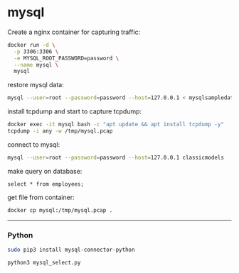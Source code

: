 # mysql

Create a nginx container for capturing traffic:
```bash
docker run -d \
  -p 3306:3306 \
  -e MYSQL_ROOT_PASSWORD=password \
  --name mysql \
  mysql
```

restore mysql data:
```bash
mysql --user=root --password=password --host=127.0.0.1 < mysqlsampledatabase.sql
```

install tcpdump and start to capture tcpdump:
```bash
docker exec -it mysql bash -c "apt update && apt install tcpdump -y"
tcpdump -i any -w /tmp/mysql.pcap
```

connect to mysql:
```bash
mysql --user=root --password=password --host=127.0.0.1 classicmodels
```

make query on database:
```mysql
select * from employees;
```

get file from container:
```bash
docker cp mysql:/tmp/mysql.pcap .
```
---

### Python

```bash
sudo pip3 install mysql-connector-python
```

```bash
python3 mysql_select.py
```
